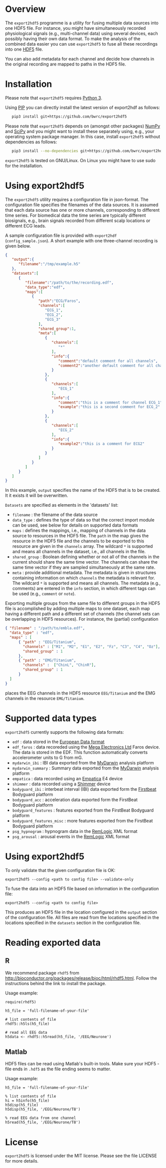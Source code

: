 # Overview

The `export2hdf5` programme is a utility for fusing multiple data sources into one HDF5 file. For instance, you might have simultaneously recorded physiological signals (e.g., multi-channel data) using several devices, each possibly having their own data format. To make the analysis of the combined data easier you can use `export2hdf5` to fuse all these recordings into one [HDF5](https://www.hdfgroup.org/) file.

You can also add metadata for each channel and decide how channels in the original recording are mapped to paths in the HDF5 file.


# Installation

Please note that `export2hdf5` requires [Python 3](https://www.python.org/).

Using [PIP](https://github.com/pypa/pip) you can directly install the latest version of export2hdf as follows:
```bash
   pip3 install git+https://github.com/bwrc/export2hdf5
```
Please note that `export2hdf5` depends on (amongst other packages) [NumPy](http://www.numpy.org/) and [SciPy](https://www.scipy.org/) and you might want to install these separately using, e.g., your operating system package manager. In this case, install `export2hdf5` without dependencies as follows:
```bash
   pip3 install --no-dependencies git+https://github.com/bwrc/export2hdf5
```

`export2hdf5` is tested on GNU/Linux. On Linux you might have to use sudo for the installation.


# Using export2hdf5

The `export2hdf5` utility requires a configuration file in json-format. The configuration file specifies the filenames of the data sources. It is assumed that each data source has one or more channels, corresponding to different time series. For biomedical data the time series are typically different biosignals, e.g., brain signals recorded from different scalp locations or different ECG leads.

A sample configuration file is provided with `export2hdf` (`config_sample.json`). A short example with one three-channel recording is given below.

```json
{
   "output":{
      "filename":"/tmp/example.h5"
   },
   "datasets":[
      {
         "filename":"/path/to/the/recording.edf",
         "data_type":"edf",
         "maps":[
            {
               "path":"ECG/Faros",
               "channels":[
                  "ECG_1",
                  "ECG_2",
                  "ECG_3"
               ],
               "shared_group":1,
               "meta":[
                  {
                     "channels":[
                        "*"
                     ],
                     "info":{
                        "comment":"default comment for all channels",
                        "comment2":"another default comment for all channels"
                     }
                  },
                  {
                     "channels":[
                        "ECG_1"
                     ],
                     "info":{
                        "comment":"this is a comment for channel ECG_1",
                        "example":"this is a second comment for ECG_2"
                     }
                  },
                  {
                     "channels":[
                        "ECG_2"
                     ],
                     "info":{
                        "example2":"this is a comment for ECG2"
                     }
                  }
               ]
            }
         ]
      }
   ]
}
```

In this example, `output` specifies the name of the HDF5 that is to be created. It it exists it will be overwritten.

`Datasets` are specified as elements in the 'datasets' list:

- `filename` : the filename of the data source
- `data_type` : defines the type of data so that the correct import module can be used, see below for details on supported data formats
- `maps` : defines the mappings, i.e., mapping of channels in the data source to resources in the HDF5 file. The `path` in the map gives the resource in the HDF5 file and the channels to be exported to this resource are given in the `channels` array. The wildcard `*` is supported and means all channels in the dataset, i.e., all channels in the file.
- `shared_group` : Boolean defining whether or not all of the channels in the current should share the same time vector. The channels can share the same time vector if they are sampled simultaneously at the same rate.
- `meta` : provide additional metadata. The metadata is given in structures containing information on which `channels` the metadata is relevant for. The wildcard `*` is supported and means all channels. The metadata (e.g., comments) are entered in the `info` section, in which different tags can be used (e.g., `comment` or `note`).

Exporting multiple groups from the same file to different groups in the HDF5 file is accomplished by adding multiple maps to one dataset, each map having a different path and a different set of channels (the channel sets can be overlapping in HDF5 resources). For instance, the (partial) configuration

```json
{ "filename" : "/path/to/embla.edf",
  "data_type" : "edf",
  "maps" : [
      { "path" : "EEG/Titanium",
        "channels" : ["M1", "M2", "E1", "E2", "Fz", "C3", "C4", "Oz"],
        "shared_group" : 1
      },
      { "path" : "EMG/Titanium",
        "channels" :  ["ChinL", "ChinR"],
        "shared_group" : 1
      }
  ]
}
```
places the EEG channels in the HDF5 resource `EEG/Titanium` and the EMG channels in the resource `EMG/Titanium`.

# Supported data types

`export2hdf5` currently supports the following data formats:

- `edf` : data stored in the [European Data format](http://www.edfplus.info/)
- `edf_faros` : data recoreded using the [Mega Electronics Ltd](http://www.megaemg.com) Faros device. The data is stored in the EDF. This function automatically converts accelerometer units to G from mG.
- `mydarwin_ibi` : IBI data exported from the [MyDarwin](www.mydarwin.eu) analysis platform
- `mydarwin_summary` : Summary data exported from the [MyDarwin](www.mydarwin.eu) analysis platform
- `empatica` : data recorded using an [Empatica](https://www.empatica.com/) E4 device
- `shimmer` : data recorded using a [Shimmer](https://www.shimmersensing.com/) device
- `bodyguard_ibi` : interbeat interval (IBI) data exported form the [Firstbeat](https://www.firstbeat.com/) Bodyguard platform
- `bodyguard_acc` : acceleration data exported form the FirstBeat Bodyguard platform
- `bodyguard_features` : features exported from the FirstBeat Bodyguard platform
- `bodyguard_features_misc` : more features exported from the FirstBeat Bodyguard platform
- `psg_hypnogram` : hypnogram data in the [RemLogic](http://www.natus.com/index.cfm?page=products_1&crid=1014) XML format
- `psg_arousal` : arousal events in the [RemLogic](http://www.natus.com/index.cfm?page=products_1&crid=1014) XML format



# Using export2hdf5

To only validate that the given configuration file is OK:
```
export2hdf5 --config <path to config file> --validate-only
```

To fuse the data into an HDF5 file based on information in the configuration file:
```
export2hdf5 --config <path to config file>
```
This produces an HDF5 file in the location configured in the `output` section of the configuration file. All files are read from the locations specified in the locations specified in the `datasets` section in the configuration file.


# Reading exported data

## R

We recommend package `rhdf5` from http://bioconductor.org/packages/release/bioc/html/rhdf5.html. Follow the instructions behind the link to install the package.

Usage example:
```
require(rhdf5)

h5_file = 'full-filename-of-your-file'

# list contents of file
rhdf5::h5ls(h5_file)

# read all EEG data
h5data <- rhdf5::h5read(h5_file, '/EEG/Neurone')
```

## Matlab
HDF5 files can be read using Matlab's built-in tools. Make sure your HDF5 -file ends in `.hdf5` as the file ending seems to matter.

Usage example:
```
h5_file = 'full-filename-of-your-file'

% list contents of file
hi = h5info(h5_file)
h5disp(h5_file)
h5disp(h5_file, '/EEG/Neurone/T8')

% read EEG data from one channel
h5read(h5_file, '/EEG/Neurone/T8')
```


# License

`export2hdf5` is licensed under the MIT license. Please see the file LICENSE for more details.
